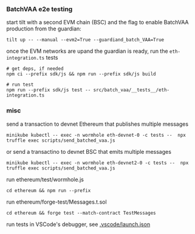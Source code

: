 ### BatchVAA e2e testing

start tilt with a second EVM chain (BSC) and the flag to enable BatchVAA production from the guardian:

    tilt up -- --manual --evm2=True --guardiand_batch_VAA=True

once the EVM networks are upand the guardian is ready, run the `eth-integration.ts` tests

    # get deps, if needed
    npm ci --prefix sdk/js && npm run --prefix sdk/js build

    # run test
    npm run --prefix sdk/js test -- src/batch_vaa/__tests__/eth-integration.ts

### misc

send a transaction to devnet Ethereum that publishes multiple messages

    minikube kubectl -- exec -n wormhole eth-devnet-0 -c tests --  npx truffle exec scripts/send_batched_vaa.js

or send a transactino to devnet BSC that emits multiple messages

    minikube kubectl -- exec -n wormhole eth-devnet2-0 -c tests --  npx truffle exec scripts/send_batched_vaa.js

run ethereum/test/wormhole.js

    cd ethereum && npm run --prefix

run ethereum/forge-test/Messages.t.sol

    cd ethereum && forge test --match-contract TestMessages

run tests in VSCode's debugger, see [.vscode/launch.json](.vscode/launch.json)
